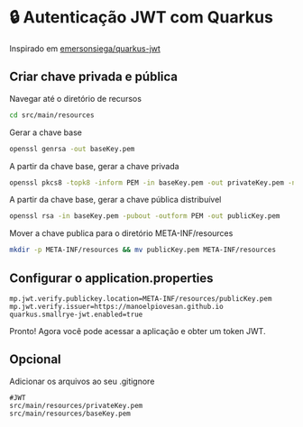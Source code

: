# 🔒 Autenticação JWT com Quarkus

Inspirado em [emersonsiega/quarkus-jwt](https://github.com/emersonsiega/quarkus-jwt)

## Criar chave privada e pública

Navegar até o diretório de recursos
```bash
cd src/main/resources
```

Gerar a chave base

```bash
openssl genrsa -out baseKey.pem
```

A partir da chave base, gerar a chave privada

```bash
openssl pkcs8 -topk8 -inform PEM -in baseKey.pem -out privateKey.pem -nocrypt
```

A partir da chave base, gerar a chave pública distribuível

```bash
openssl rsa -in baseKey.pem -pubout -outform PEM -out publicKey.pem
```

Mover a chave publica para o diretório META-INF/resources

```bash
mkdir -p META-INF/resources && mv publicKey.pem META-INF/resources
```

## Configurar o application.properties

```properties
mp.jwt.verify.publickey.location=META-INF/resources/publicKey.pem
mp.jwt.verify.issuer=https://manoelpiovesan.github.io
quarkus.smallrye-jwt.enabled=true
```

Pronto! Agora você pode acessar a aplicação e obter um token JWT.

## Opcional

Adicionar os arquivos ao seu .gitignore
```gitignore
#JWT
src/main/resources/privateKey.pem
src/main/resources/baseKey.pem
```


